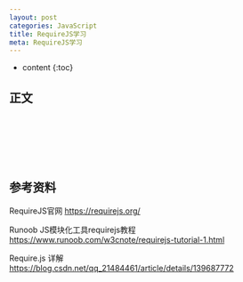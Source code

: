 ```yaml
---
layout: post
categories: JavaScript
title: RequireJS学习
meta: RequireJS学习
---
```

* content
{:toc}

## 正文




<br/><br/><br/><br/><br/>
## 参考资料 

RequireJS官网 <https://requirejs.org/>

Runoob JS模块化工具requirejs教程 <https://www.runoob.com/w3cnote/requirejs-tutorial-1.html>

Require.js 详解 <https://blog.csdn.net/qq_21484461/article/details/139687772>

